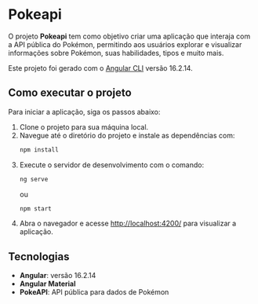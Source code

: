 # Pokeapi

O projeto **Pokeapi** tem como objetivo criar uma aplicação que interaja com a API pública do Pokémon, permitindo aos usuários explorar e visualizar informações sobre Pokémon, suas habilidades, tipos e muito mais. 

Este projeto foi gerado com o [Angular CLI](https://github.com/angular/angular-cli) versão 16.2.14.

## Como executar o projeto

Para iniciar a aplicação, siga os passos abaixo:

1. Clone o projeto para sua máquina local.
2. Navegue até o diretório do projeto e instale as dependências com:
    ```bash
    npm install
    ```
3. Execute o servidor de desenvolvimento com o comando:
    ```bash
    ng serve
    ```
    ou
     ```bash
    npm start
    ```
5. Abra o navegador e acesse [http://localhost:4200/](http://localhost:4200/) para visualizar a aplicação. 

## Tecnologias

- **Angular**: versão 16.2.14
- **Angular Material**
- **PokeAPI**: API pública para dados de Pokémon

